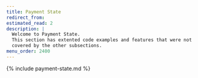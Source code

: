 ```yaml
---
title: Payment State
redirect_from:
estimated_read: 2
description: |
  Welcome to Payment State.
  This section has extented code examples and features that were not
  covered by the other subsections.
menu_order: 2400
---
```


{% include payment-state.md %}